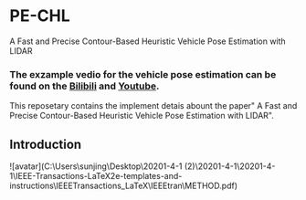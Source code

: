 # PE-CHL
 A Fast and Precise Contour-Based Heuristic Vehicle Pose Estimation with LIDAR
### The exzample vedio for the vehicle pose estimation can be found on the [Bilibili](https://www.bilibili.com/video/BV1yp4y1U7Kn/) and [Youtube](https://www.youtube.com/watch?v=oD0JOG2LZXU).
This reposetary contains the implement detais abount the paper" A Fast and Precise Contour-Based Heuristic Vehicle Pose Estimation with LIDAR".
## Introduction
![avatar](C:\Users\sunjing\Desktop\20201-4-1 (2)\20201-4-1\20201-4-1\IEEE-Transactions-LaTeX2e-templates-and-instructions\IEEETransactions_LaTeX\IEEEtran\METHOD.pdf)
